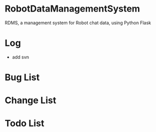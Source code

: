 # RobotDataManagementSystem
RDMS, a management system for Robot chat data, using Python Flask


# Log
- add svn


# Bug List


# Change List


# Todo List
